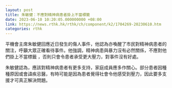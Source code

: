 ```yaml
---
layout: post
title: 朱敏健：不應對精神病患者掛上不當標籤
date: 2023-06-10 10:20:05.000000000 +08:00
link: https://news.rthk.hk/rthk/ch/component/k2/1704269-20230610.htm
categories: rthk
---
```


平機會主席朱敏健回應近日發生的傷人事件，他認為亦喚醒了市民對精神病患者的關注，呼籲大眾正確看待事件。他強調，精神病患與暴力沒有必然關係，不應對他們掛上不當標籤 ，否則只會令患者承受更大壓力，對事件沒有好處。

朱敏健認為，應該對精神病患者有更多支持，家庭成員應多作關心。部分患者因種種原因或會諱疾忌醫，有時可能是因為患者覺得社會令他感受到壓力，因此要多支援才可真正解決問題。
